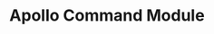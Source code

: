---
title: Apollo Command Module
description: Apollo 11 was the first mission in which humans walked on the lunar surface and returned to Earth. On 20 July 1969 two astronauts (Apollo 11 Commander Neil A. Armstrong and LM pilot Edwin E. "Buzz" Aldrin Jr.) landed in Mare Tranquilitatis (the Sea of Tranquility) on the Moon in the Lunar Module (LM) while the Command and Service Module (CSM) (with CM pilot Michael Collins) continued in lunar orbit. During their stay on the Moon, the astronauts set up scientific experiments, took photographs, and collected lunar samples. The LM took off from the Moon on 21 July and the astronauts returned to Earth on 24 July. 
---